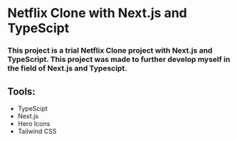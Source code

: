 # Netflix Clone with Next.js and TypeScipt 
### This project is a trial Netflix Clone project with Next.js and TypeScript. This project was made to further develop myself in the field of Next.js and Typescipt.
## Tools: 
- TypeScipt
- Next.js
- Hero Icons
- Tailwind CSS
